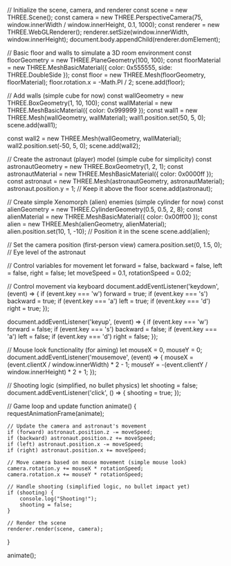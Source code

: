 // Initialize the scene, camera, and renderer
const scene = new THREE.Scene();
const camera = new THREE.PerspectiveCamera(75, window.innerWidth / window.innerHeight, 0.1, 1000);
const renderer = new THREE.WebGLRenderer();
renderer.setSize(window.innerWidth, window.innerHeight);
document.body.appendChild(renderer.domElement);

// Basic floor and walls to simulate a 3D room environment
const floorGeometry = new THREE.PlaneGeometry(100, 100);
const floorMaterial = new THREE.MeshBasicMaterial({ color: 0x555555, side: THREE.DoubleSide });
const floor = new THREE.Mesh(floorGeometry, floorMaterial);
floor.rotation.x = -Math.PI / 2;
scene.add(floor);

// Add walls (simple cube for now)
const wallGeometry = new THREE.BoxGeometry(1, 10, 100);
const wallMaterial = new THREE.MeshBasicMaterial({ color: 0x999999 });
const wall1 = new THREE.Mesh(wallGeometry, wallMaterial);
wall1.position.set(50, 5, 0);
scene.add(wall1);

const wall2 = new THREE.Mesh(wallGeometry, wallMaterial);
wall2.position.set(-50, 5, 0);
scene.add(wall2);

// Create the astronaut (player) model (simple cube for simplicity)
const astronautGeometry = new THREE.BoxGeometry(1, 2, 1);
const astronautMaterial = new THREE.MeshBasicMaterial({ color: 0x0000ff });
const astronaut = new THREE.Mesh(astronautGeometry, astronautMaterial);
astronaut.position.y = 1; // Keep it above the floor
scene.add(astronaut);

// Create simple Xenomorph (alien) enemies (simple cylinder for now)
const alienGeometry = new THREE.CylinderGeometry(0.5, 0.5, 2, 8);
const alienMaterial = new THREE.MeshBasicMaterial({ color: 0x00ff00 });
const alien = new THREE.Mesh(alienGeometry, alienMaterial);
alien.position.set(10, 1, -10); // Position it in the scene
scene.add(alien);

// Set the camera position (first-person view)
camera.position.set(0, 1.5, 0); // Eye level of the astronaut

// Control variables for movement
let forward = false, backward = false, left = false, right = false;
let moveSpeed = 0.1, rotationSpeed = 0.02;

// Control movement via keyboard
document.addEventListener('keydown', (event) => {
    if (event.key === 'w') forward = true;
    if (event.key === 's') backward = true;
    if (event.key === 'a') left = true;
    if (event.key === 'd') right = true;
});

document.addEventListener('keyup', (event) => {
    if (event.key === 'w') forward = false;
    if (event.key === 's') backward = false;
    if (event.key === 'a') left = false;
    if (event.key === 'd') right = false;
});

// Mouse look functionality (for aiming)
let mouseX = 0, mouseY = 0;
document.addEventListener('mousemove', (event) => {
    mouseX = (event.clientX / window.innerWidth) * 2 - 1;
    mouseY = -(event.clientY / window.innerHeight) * 2 + 1;
});

// Shooting logic (simplified, no bullet physics)
let shooting = false;
document.addEventListener('click', () => {
    shooting = true;
});

// Game loop and update
function animate() {
    requestAnimationFrame(animate);

    // Update the camera and astronaut's movement
    if (forward) astronaut.position.z -= moveSpeed;
    if (backward) astronaut.position.z += moveSpeed;
    if (left) astronaut.position.x -= moveSpeed;
    if (right) astronaut.position.x += moveSpeed;

    // Move camera based on mouse movement (simple mouse look)
    camera.rotation.y += mouseX * rotationSpeed;
    camera.rotation.x += mouseY * rotationSpeed;

    // Handle shooting (simplified logic, no bullet impact yet)
    if (shooting) {
        console.log("Shooting!");
        shooting = false;
    }

    // Render the scene
    renderer.render(scene, camera);
}

animate();
